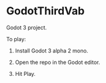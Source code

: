 # GodotThirdVab

Godot 3 project.

To play:

1. Install Godot 3 alpha 2 mono.

2. Open the repo in the Godot editor.

3. Hit Play.

